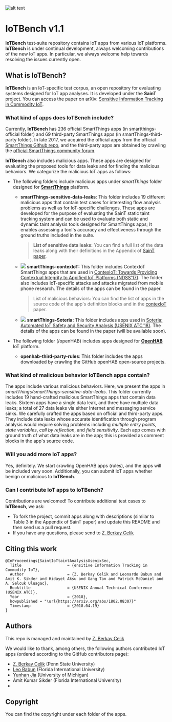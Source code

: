 

![alt text](http://i68.tinypic.com/25ut821.jpg)

# IoTBench v1.1

**IoTBench** test-suite repository contains IoT apps from various IoT platforms. **IoTBench**  is under continual development, always welcoming contributions of the new IoT apps. In particular, we always welcome help towards resolving the issues currently open.

## What is IoTBench?

**IoTBench** is an IoT-specific test corpus, an open repository for evaluating systems designed for IoT app analyses. It is developed under the **SainT** project. You can access the paper on arXiv: [Sensitive Information Tracking in Commodity IoT](https://arxiv.org/abs/1802.08307).

### What kind of apps does **IoTBench** include?
Currently, **IoTBench** has 236 official SmartThings apps (in smartthings-official folder) and 69 third-party SmartThings apps (in smartThings-third-party folder).
In late 2017, we acquired the official apps from the official [SmartThings Github repo](https://github.com/SmartThingsCommunity/SmartThingsPublic), and the third-party apps are obtained by crawling the [official SmartThings community forum](https://community.smartthings.com/).

**IoTBench** also includes malicious apps. These apps are designed for evaluating the proposed tools for data leaks and for finding the malicious behaviors. We categorize the malicious IoT apps as follows:

- The following folders include malicious apps under *smartThings* folder designed for [**SmartThings**](https://www.smartthings.com/) platform.
    - **smartThings-sensitive-data-leaks**: This folder includes 19 different malicious apps that contain test cases for interesting flow analysis problems as well as for IoT-specific challenges. These apps are developed for the purpose of evaluating the SainT static taint tracking system and can be used to evaluate both static and dynamic taint analysis tools designed for SmartThings apps; It enables assessing a tool's accuracy and effectiveness through the ground truths included in the suite.
        > **List of sensitive data leaks:** You can find a full list of the data leaks along with their definitions in the Appendix of [SainT paper](https://arxiv.org/abs/1802.08307).

    - <img src="https://raw.github.com/secure-software-engineering/DroidBench/develop/new.gif"/> **smartThings-contexIoT:** This folder includes ContexIoT SmartThings apps that are used in [ContexIoT: Towards Providing Contextual Integrity to Appified IoT Platforms (NDSS'17)](http://earlence.com/assets/papers/contexiot_ndss17.pdf). The folder also includes IoT-specific attacks and attacks migrated from mobile phone research. The details of the apps can be found in the paper.

        > List of malicious behaviors: You can find the list of apps in the source code of the app's definition blocks and in the [contexIoT](http://earlence.com/assets/papers/contexiot_ndss17.pdf) paper.

    - <img src="https://raw.github.com/secure-software-engineering/DroidBench/develop/new.gif"/> **smartThings-Soteria:** This folder includes apps used in [Soteria: Automated IoT Safety and Security Analysis (USENIX ATC'18)](https://github.com/IoTBench/test-suite). The details of the apps can be found in the paper (will be available soon).

- The following folder (/openHAB) includes apps designed for [**OpenHAB**](https://www.openhab.org/) IoT platform.
     - **openhab-third-party-rules**: This folder includes the apps downloaded by crawling the GitHub openHAB open-source projects. 

### What kind of malicious behavior **IoTBench** apps contain?
The apps include various malicious behaviors. Here, we present the apps in *smartThings/smartThings-sensitive-data-leaks*.
This folder currently includes 19 hand-crafted malicious SmartThings apps that contain data leaks. Sixteen apps have a single data leak, and three have multiple data leaks; a total of 27 data leaks via either Internet and messaging service sinks. We carefully crafted the apps based on official and third-party apps. They include data leaks whose accurate identification through program analysis would require solving problems including *multiple entry points*, *state variables*, *call by reflection*, and *field sensitivity*. Each app comes with ground truth of what data leaks are in the app; this is provided as comment blocks in the app's source code.

### Will you add more IoT apps?
Yes, definitely. We start crawling OpenHAB apps (rules), and the apps will be included very soon. Additionally, you can submit IoT apps whether benign or malicious to **IoTBench**.

### Can I contribute IoT apps to **IoTBench**?
Contributions are welcomed! To contribute additional test cases to **IoTBench**, we ask:
- To fork the project, commit apps along with descriptions (similar to Table 3 in the Appendix of SainT paper) and update this README and then send us a pull request. 
- If you have any questions, please send to [Z. Berkay Celik](https://beerkay.github.io/) 

## Citing this work

``` 
@InProceedings{SaintIoTtaintAnalysisUsenixSec,
  Title                    = {ensitive Information Tracking in Commodity IoT},
  Author                   = {Z. Berkay Celik and Leonardo Babun and Amit K. Sikder and Hidayet Aksu and Gang Tan and Patrick McDaniel and A. Selcuk Uluagac},
  Booktitle                = {USENIX Annual Technical Conference (USENIX ATC)},
  Year                     = {2018},
  howpublished = "\url{https://arxiv.org/abs/1802.08307}"
  Timestamp                = {2018.04.19}
}
```

## Authors
This repo is managed and maintained by [Z. Berkay Celik](https://beerkay.github.io/)

We would like to thank, among others, the following authors contributed IoT apps (ordered according to the GitHub contributors page):
- [Z. Berkay Celik](https://beerkay.github.io/) (Penn State University)
- [Leo Babun](http://leobabun.wixsite.com/leo-babun-phd) (Florida International University)
- [Yunhan Jia](http://web.eecs.umich.edu/~jackjia/) (University of Michigan)
- Amit Kumar Sikder (Florida International University)
- 

## Copyright
You can find the copyright under each folder of the apps.
